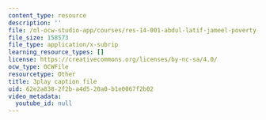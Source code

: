 ```yaml
---
content_type: resource
description: ''
file: /ol-ocw-studio-app/courses/res-14-001-abdul-latif-jameel-poverty-action-lab-executive-training-evaluating-social-programs-2009-spring-2009/62e2a8382f2ba4d520a0b1e0067f2b02_a7sDTYmqdSY.srt
file_size: 158573
file_type: application/x-subrip
learning_resource_types: []
license: https://creativecommons.org/licenses/by-nc-sa/4.0/
ocw_type: OCWFile
resourcetype: Other
title: 3play caption file
uid: 62e2a838-2f2b-a4d5-20a0-b1e0067f2b02
video_metadata:
  youtube_id: null
---
```

